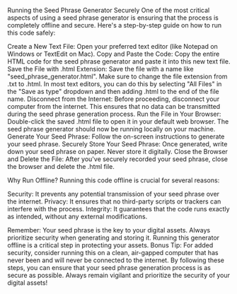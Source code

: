 Running the Seed Phrase Generator Securely
One of the most critical aspects of using a seed phrase generator is ensuring that the process is completely offline and secure. Here's a step-by-step guide on how to run this code safely:

Create a New Text File:
Open your preferred text editor (like Notepad on Windows or TextEdit on Mac).
Copy and Paste the Code:
Copy the entire HTML code for the seed phrase generator and paste it into this new text file.
Save the File with .html Extension:
Save the file with a name like "seed_phrase_generator.html". Make sure to change the file extension from .txt to .html. In most text editors, you can do this by selecting "All Files" in the "Save as type" dropdown and then adding .html to the end of the file name.
Disconnect from the Internet:
Before proceeding, disconnect your computer from the internet. This ensures that no data can be transmitted during the seed phrase generation process.
Run the File in Your Browser:
Double-click the saved .html file to open it in your default web browser. The seed phrase generator should now be running locally on your machine.
Generate Your Seed Phrase:
Follow the on-screen instructions to generate your seed phrase.
Securely Store Your Seed Phrase:
Once generated, write down your seed phrase on paper. Never store it digitally.
Close the Browser and Delete the File:
After you've securely recorded your seed phrase, close the browser and delete the .html file.

Why Run Offline?
Running this code offline is crucial for several reasons:

Security: It prevents any potential transmission of your seed phrase over the internet.
Privacy: It ensures that no third-party scripts or trackers can interfere with the process.
Integrity: It guarantees that the code runs exactly as intended, without any external modifications.

Remember: Your seed phrase is the key to your digital assets. Always prioritize security when generating and storing it. Running this generator offline is a critical step in protecting your assets.
Bonus Tip: For added security, consider running this on a clean, air-gapped computer that has never been and will never be connected to the internet.
By following these steps, you can ensure that your seed phrase generation process is as secure as possible. Always remain vigilant and prioritize the security of your digital assets!